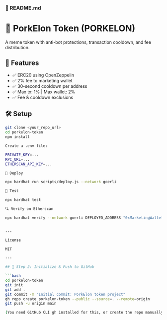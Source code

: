 ### 📄 README.md ###

# 🐷 PorkElon Token (PORKELON)

A meme token with anti-bot protections, transaction cooldown, and fee distribution.

## 🔐 Features

- ✅ ERC20 using OpenZeppelin
- ✅ 2% fee to marketing wallet
- ✅ 30-second cooldown per address
- ✅ Max tx: 1% | Max wallet: 2%
- ✅ Fee & cooldown exclusions

## 🛠 Setup

```bash
git clone <your_repo_url>
cd porkelon-token
npm install

Create a .env file:

PRIVATE_KEY=...
RPC_URL=...
ETHERSCAN_API_KEY=...

🚀 Deploy

npx hardhat run scripts/deploy.js --network goerli

🧪 Test

npx hardhat test

🔍 Verify on Etherscan

npx hardhat verify --network goerli DEPLOYED_ADDRESS "0xMarketingWallet"


---

License

MIT

---

## 🧭 Step 2: Initialize & Push to GitHub

```bash
cd porkelon-token
git init
git add .
git commit -m "Initial commit: PorkElon token project"
gh repo create porkelon-token --public --source=. --remote=origin
git push -u origin main

(You need GitHub CLI gh installed for this, or create the repo manually and push via git remote add origin.)

